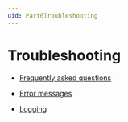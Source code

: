 ```yaml
---
uid: Part6Troubleshooting
---
```


# Troubleshooting

- [Frequently asked questions](../part_6/faq/faq.md#frequently-asked-questions)

- [Error messages](../part_6/ErrorMessages/ErrorMessages.md#error-messages)

- [Logging](../part_6/logging/logging.md)

